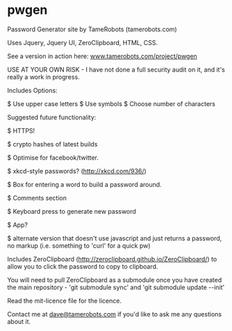 pwgen
=====

Password Generator site by TameRobots (tamerobots.com)

Uses Jquery, Jquery UI, ZeroClipboard, HTML, CSS.

See a version in action here: www.tamerobots.com/project/pwgen

USE AT YOUR OWN RISK - I have not done a full security audit on it, and it's really a work in progress.

Includes Options:

$ Use upper case letters
$ Use symbols
$ Choose number of characters

Suggested future functionality:

$ HTTPS!

$ crypto hashes of latest builds

$ Optimise for facebook/twitter.

$ xkcd-style passwords? (http://xkcd.com/936/)

$ Box for entering a word to build a password around.

$ Comments section

$ Keyboard press to generate new password

$ App?

$ alternate version that doesn't use javascript and just returns a password, no markup (i.e. something to 'curl' for a quick pw)

Includes ZeroClipboard (http://zeroclipboard.github.io/ZeroClipboard/) to allow you to click the password to copy to clipboard.

You will need to pull ZeroClipboard as a submodule once you have created the main repository - 'git submodule sync' and 'git submodule update --init'

Read the mit-licence file for the licence.

Contact me at dave@tamerobots.com if you'd like to ask me any questions about it.
